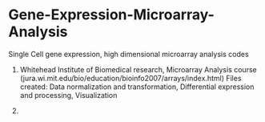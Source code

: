 # Gene-Expression-Microarray-Analysis
Single Cell gene expression, high dimensional microarray analysis codes

1. Whitehead Institute of Biomedical research, Microarray Analysis course (jura.wi.mit.edu/bio/education/bioinfo2007/arrays/index.html)
Files created: Data normalization and transformation, Differential expression and processing, Visualization

2. 

